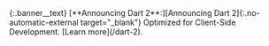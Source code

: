 <div class="banner" markdown="1">
  {:.banner__text}
  [**Announcing Dart 2**:][Announcing Dart 2]{:.no-automatic-external target="_blank"}
  Optimized for Client-Side Development.
  [Learn more](/dart-2).
</div>

[Announcing Dart 2]: https://medium.com/dartlang/announcing-dart-2-80ba01f43b6
